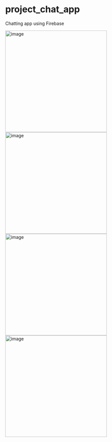 # project_chat_app

Chatting app using Firebase

<img width="320" alt="image" src="https://github.com/LilyanaShu/project_chat_app/assets/132737700/d5ed35b7-471e-40b5-85e5-764cc3da0db4">
<img width="320" alt="image" src="https://github.com/LilyanaShu/project_chat_app/assets/132737700/1c40d582-663d-4dfa-a650-6dc7222612c5">
<img width="320" alt="image" src="https://github.com/LilyanaShu/project_chat_app/assets/132737700/d70627b8-335e-4d7f-b16f-dfba9dea6282">
<img width="320" alt="image" src="https://github.com/LilyanaShu/project_chat_app/assets/132737700/8e336a20-3966-4907-b079-f6e7e42097eb">

